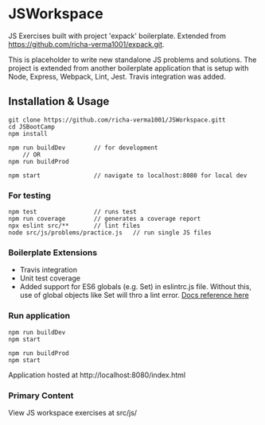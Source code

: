 # JSWorkspace

JS Exercises built with project 'expack' boilerplate.
Extended from https://github.com/richa-verma1001/expack.git.

This is placeholder to write new standalone JS problems and solutions. The project
is extended from another boilerplate application that is setup with Node, Express,
Webpack, Lint, Jest. Travis integration was added.


## Installation & Usage

    git clone https://github.com/richa-verma1001/JSWorkspace.gitt
    cd JSBootCamp
    npm install

    npm run buildDev        // for development
        // OR
    npm run buildProd

    npm start               // navigate to localhost:8080 for local dev

### For testing

    npm test                // runs test
    npm run coverage        // generates a coverage report
    npx eslint src/**       // lint files
    node src/js/problems/practice.js   // run single JS files

### Boilerplate Extensions
- Travis integration
- Unit test coverage
- Added support for ES6 globals (e.g. Set) in eslintrc.js file. Without this, use of global objects like Set will thro a lint error. [Docs reference here](https://eslint.org/docs/user-guide/configuring#specifying-parser-options)


### Run application

    npm run buildDev
    npm start

    npm run buildProd
    npm start

  Application hosted at http://localhost:8080/index.html

### Primary Content

View JS workspace exercises at src/js/
